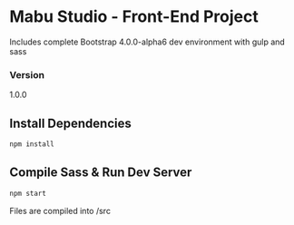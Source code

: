 # Mabu Studio - Front-End Project

Includes complete Bootstrap 4.0.0-alpha6 dev environment with gulp and sass

### Version

1.0.0

## Install Dependencies

```bash
npm install
```

## Compile Sass & Run Dev Server

```bash
npm start
```

Files are compiled into /src
